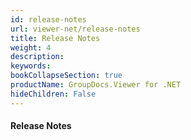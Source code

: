 ```yaml
---
id: release-notes
url: viewer-net/release-notes
title: Release Notes
weight: 4
description: 
keywords: 
bookCollapseSection: true
productName: GroupDocs.Viewer for .NET
hideChildren: False
---
```

#### Release Notes
